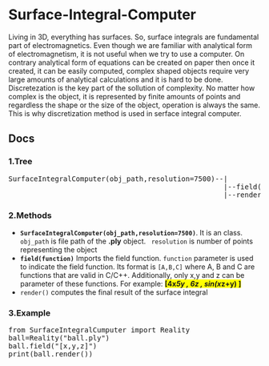 # Surface-Integral-Computer
   Living in 3D, everything has surfaces. So, surface integrals are fundamental part of electromagnetics. Even though we are familiar with analytical form of electromagnetism, it is not useful when we try to use a computer. On contrary analytical form of equations can be created on paper then once it created, it can be easily computed, complex shaped objects require very large amounts of analytical calculations and it is hard to be done. Discretezation is the key part of the sollution of complexity. No matter how complex is the object, it is represented by finite amounts of points and regardless the shape or the size of the object, operation is always the same. This is why discretization method is used in serface integral computer.
## Docs
### 1.Tree
<pre>
SurfaceIntegralComputer(obj_path,resolution=7500)--|
                                                   |--field(function)
                                                   |--render()
</pre>
### 2.Methods
- <code>**SurfaceIntegralComputer(obj_path,resolution=7500)**</code>. It is an class. <code>obj_path</code> is file path of the **.ply** object. <code> resolution</code> is number of points representing the object
- <code>**field(function)**</code> Imports the field function. <code>function</code> parameter is used to indicate the field function. Its format is <code>[A,B,C]</code> where A, B and C are functions that are valid in C/C++. Additionally, only x,y and z can be parameter of these functions. For example:
 <span style="background-color: #FF0"> **[4x*5y , 6z , sin(x*z+y) ]** </span>
- <code>render()</code> computes the final result of the surface integral

### 3.Example
<pre>
from SurfaceIntegralCumputer import Reality
ball=Reality("ball.ply")
ball.field("[x,y,z]")
print(ball.render())
</pre>
